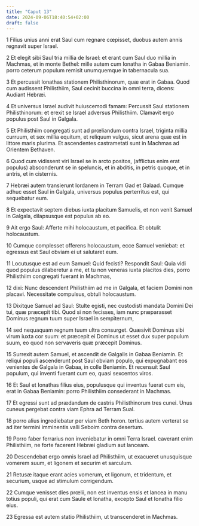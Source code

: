 ```yaml
---
title: "Caput 13"
date: 2024-09-06T18:40:54+02:00
draft: false
---
```




1 Filius unius anni erat Saul cum regnare cœpisset, duobus autem annis regnavit super Israel.

2 Et elegit sibi Saul tria millia de Israel: et erant cum Saul duo millia in Machmas, et in monte Bethel: mille autem cum Ionatha in Gabaa Beniamin. porro ceterum populum remisit unumquemque in tabernacula sua.

3 Et percussit Ionathas stationem Philisthinorum, quæ erat in Gabaa. Quod cum audissent Philisthiim, Saul cecinit buccina in omni terra, dicens: Audiant Hebræi.

4 Et universus Israel audivit huiuscemodi famam: Percussit Saul stationem Philisthinorum: et erexit se Israel adversus Philisthiim. Clamavit ergo populus post Saul in Galgala.

5 Et Philisthiim congregati sunt ad prœliandum contra Israel, triginta millia curruum, et sex millia equitum, et reliquum vulgus, sicut arena quæ est in littore maris plurima. Et ascendentes castrametati sunt in Machmas ad Orientem Bethaven.

6 Quod cum vidissent viri Israel se in arcto positos, (afflictus enim erat populus) absconderunt se in speluncis, et in abditis, in petris quoque, et in antris, et in cisternis.

7 Hebræi autem transierunt Iordanem in Terram Gad et Galaad. Cumque adhuc esset Saul in Galgala, universus populus perterritus est, qui sequebatur eum.

8 Et expectavit septem diebus iuxta placitum Samuelis, et non venit Samuel in Galgala, dilapsusque est populus ab eo.

9 Ait ergo Saul: Afferte mihi holocaustum, et pacifica. Et obtulit holocaustum.

10 Cumque complesset offerens holocaustum, ecce Samuel veniebat: et egressus est Saul obviam ei ut salutaret eum.

11 Locutusque est ad eum Samuel: Quid fecisti? Respondit Saul: Quia vidi quod populus dilaberetur a me, et tu non veneras iuxta placitos dies, porro Philisthiim congregati fuerant in Machmas,

12 dixi: Nunc descendent Philisthiim ad me in Galgala, et faciem Domini non placavi. Necessitate compulsus, obtuli holocaustum.

13 Dixitque Samuel ad Saul: Stulte egisti, nec custodisti mandata Domini Dei tui, quæ præcepit tibi. Quod si non fecisses, iam nunc præparasset Dominus regnum tuum super Israel in sempiternum,

14 sed nequaquam regnum tuum ultra consurget. Quæsivit Dominus sibi virum iuxta cor suum: et præcepit ei Dominus ut esset dux super populum suum, eo quod non servaveris quæ præcepit Dominus.

15 Surrexit autem Samuel, et ascendit de Galgalis in Gabaa Beniamin. Et reliqui populi ascenderunt post Saul obviam populo, qui expugnabant eos venientes de Galgala in Gabaa, in colle Beniamin. Et recensuit Saul populum, qui inventi fuerant cum eo, quasi sexcentos viros.

16 Et Saul et Ionathas filius eius, populusque qui inventus fuerat cum eis, erat in Gabaa Beniamin: porro Philisthiim consederant in Machmas.

17 Et egressi sunt ad prædandum de castris Philisthinorum tres cunei. Unus cuneus pergebat contra viam Ephra ad Terram Sual.

18 porro alius ingrediebatur per viam Beth horon. tertius autem verterat se ad iter termini imminentis valli Seboim contra desertum.

19 Porro faber ferrarius non inveniebatur in omni Terra Israel. caverant enim Philisthiim, ne forte facerent Hebræi gladium aut lanceam.

20 Descendebat ergo omnis Israel ad Philisthiim, ut exacueret unusquisque vomerem suum, et ligonem et securim et sarculum.

21 Retusæ itaque erant acies vomerum, et ligonum, et tridentum, et securium, usque ad stimulum corrigendum.

22 Cumque venisset dies prœlii, non est inventus ensis et lancea in manu totius populi, qui erat cum Saule et Ionatha, excepto Saul et Ionatha filio eius.

23 Egressa est autem statio Philisthiim, ut transcenderet in Machmas.

